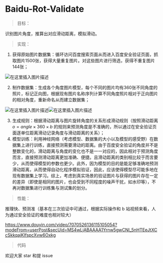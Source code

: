 # Baidu-Rot-Validate


>目标：

识别图片角度，推算出对应滑动距离，模拟滑动。

>实现：

 1. 获得原始图片数据集：循环访问百度搜索页面从而进入百度安全验证页面，抓取图片1500张，获得大量重复图片。对这些图片进行筛选，获得不重复图片144张；

![在这里插入图片描述](https://img-blog.csdnimg.cn/5124b0ad94494ba8b54c8dca0b7e6c16.png?x-oss-process=image/watermark,type_d3F5LXplbmhlaQ,shadow_50,text_Q1NETiBAVGFuZzU2MTg=,size_20,color_FFFFFF,t_70,g_se,x_16#pic_center)

2. 制作数据集：生成各个角度图片模型，每个不同的图片均有360张不同角度的照片，标记正向图，根据现有图片名称序列计算不同角度照片相对于正向图片的相对角度，重新命名从而建立数据集；

![在这里插入图片描述](https://img-blog.csdnimg.cn/17cf39e2bd114730b196357bff83c45d.png?x-oss-process=image/watermark,type_d3F5LXplbmhlaQ,shadow_50,text_Q1NETiBAVGFuZzU2MTg=,size_20,color_FFFFFF,t_70,g_se,x_16#pic_center)![在这里插入图片描述](https://img-blog.csdnimg.cn/1eba81026b4749368832d211bf0f2d37.png?x-oss-process=image/watermark,type_d3F5LXplbmhlaQ,shadow_50,text_Q1NETiBAVGFuZzU2MTg=,size_20,color_FFFFFF,t_70,g_se,x_16#pic_center)

3. 生成规则：根据滑动距离与图片旋转角度的关系形成滑动规则（按照滑动距离 $o=angle \times 360 \times b$ 的规则来预测角度是不准确的，所以通过在安全验证页面逐单位距离滑动记录角度与滑动距离的关系）；
4. 模型训练：利用神经网络（考虑模型、数据集的大小以及模型的感受野）在数据集上进行训练，直接预测需要滑动的距离。由于百度安全验证的角度并不是整数变化的，滑动距离与角度的变化也不是一一对应的，因此相对于预测角度而言，直接预测滑动距离更加准确、便捷。且滑动距离的类别相比较于而言要少，从而使得模型的参数也更少。此外，因为模型的目的是能足够准确地预测滑动距离，从而使得自动化程序模拟验证，因此，应该使得模型尽可能多地在现有数据集上学习。综上，考虑到真实场景的验证图片与获得的图片存在一定的差异（即使是相同的图片，也会受到不同程度的噪声干扰，如水印等），不再对数据集进行训练集与测试集的划分。

>性能：

推理快、预测准（基本在三次验证中可通过，根据实际操作和 b 站视频来看，人为通过安全验证的难度也相对较大）

https://www.douyin.com/video/7070526136115105054?modeFrom=userPost&secUid=MS4wLjABAAAA1Yrnw5gwCNI_5nHTEeJtXCcSkkqajKIfspcXvw6Oxkg

> 代码

欢迎大家 star 和提 issue
